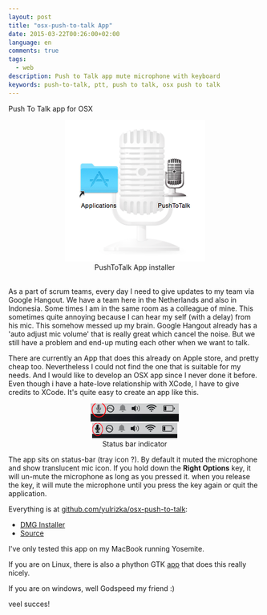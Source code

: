 ```yaml
---
layout: post
title: "osx-push-to-talk App"
date: 2015-03-22T00:26:00+02:00
language: en
comments: true
tags: 
  - web
description: Push to Talk app mute microphone with keyboard 
keywords: push-to-talk, ptt, push to talk, osx push to talk
---
```


Push To Talk app for OSX

<div class="thumbnail" align="center">
  <img src="/images/post/ptt/ptt-installer.png" alt="PushToTalk App">
  <div class="caption">PushToTalk App installer</div>
</div>
<br/>

As a part of scrum teams, every day I need to give updates to my team via Google Hangout.
We have a team here in the Netherlands and also in Indonesia.
Some times I am in the same room as a colleague of mine. This sometimes quite annoying
because I can hear my self (with a delay) from his mic. This somehow messed up my brain.
Google Hangout already has a 'auto adjust mic volume' that is really great which cancel the noise.
But we still have a problem and end-up muting each other when we want to talk.

There are currently an App that does this already on Apple store, and pretty cheap too. 
Nevertheless I could not find the one that is suitable for my needs. And I would like to develop an OSX app
since I never done it before. Even though i have a hate-love relationship with XCode,
I have to give credits to XCode. It's quite easy to create an app like this. 

<div class="" align="center">
  <img src="/images/post/ptt/ptt-off.png" alt="PushToTalk Off state">
  <br>
  <img src="/images/post/ptt/ptt-on.png" alt="PushToTalk on State">
  <div class="caption">Status bar indicator</div>
</div>

The app sits on status-bar (tray icon ?). By default it muted the microphone and show
translucent mic icon. If you hold down the **Right Options** key, it will un-mute the microphone as long as you pressed it.  when you release the key, it will mute the microphone until you press the key again or quit the application.

Everything is at [github.com/yulrizka/osx-push-to-talk](https://github.com/yulrizka/osx-push-to-talk):

* [DMG Installer](https://github.com/yulrizka/osx-push-to-talk/releases)
* [Source](https://github.com/yulrizka/osx-push-to-talk)

I've only tested this app on my MacBook running Yosemite.

If you are on Linux, there is also a phython GTK [app](https://github.com/coddingtonbear/linux-push-to-talk) that does this really nicely. 

If you are on windows, well Godspeed my friend :)

veel succes!
